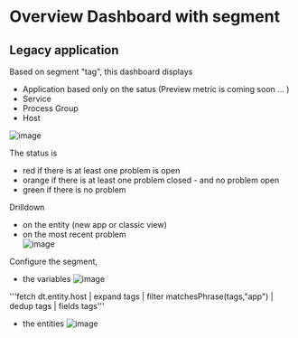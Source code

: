 # Overview Dashboard with segment

## Legacy application

Based on segment "tag", this dashboard displays 
- Application based only on the satus (Preview metric is coming soon ... ) 
- Service
- Process Group
- Host


![image](https://github.com/user-attachments/assets/d42d76ef-6536-4802-9768-3b5bd82ca9c9)


The status is 
- red if there is at least one problem is open
- orange if there is at least one problem closed - and no problem open
- green if there is no problem

Drilldown 
- on the entity (new app or classic view)
- on the most recent problem  
![image](https://github.com/user-attachments/assets/ed780cb7-9822-475f-8eb5-66e5a4685899)


Configure the segment,
- the variables
![image](https://github.com/user-attachments/assets/503b15d5-6a65-47ef-9401-e3a8f03a7867)

'''fetch dt.entity.host
| expand  tags
| filter matchesPhrase(tags,"app")
| dedup tags
| fields tags'''


- the entities
![image](https://github.com/user-attachments/assets/e93af1b2-fb1b-4dbf-b58e-20f4ba920a7e)




